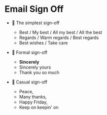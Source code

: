 # Email Sign Off

- 🎈 The simplest sign-off

  - Best / My best / All my best / All the best
  - Regards / Warm regards / Best regards
  - Best wishes / Take care

- 🎈 Formal sign-off

  - **Sincerely**
  - Sincerely yours
  - Thank you so much

- 🎈 Casual sign-off

  - Peace,
  - Many thanks,
  - Happy Friday,
  - Keep on keepin' on
